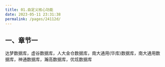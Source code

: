 ```yaml
---
title: 01.自定义核心功能
date: 2023-05-11 23:31:38
permalink: /pages/24112d/
---
```


## 一、章节一

达梦数据库，虚谷数据库，人大金仓数据库，南大通用(华库)数据库，南大通用数据库，神通数据库，瀚高数据库，优炫数据库
